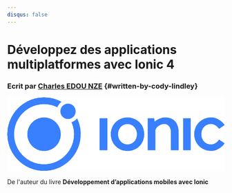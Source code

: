 ```yaml
---
disqus: false
---
```


# Développez des applications multiplatformes avec Ionic 4

### Ecrit par [Charles EDOU NZE](https://charlesen.fr) {#written-by-cody-lindley}

![](/assets/2560px-Ionic-logo-landscape.svg.png)

De l'auteur du livre **Développement d’applications mobiles avec Ionic**

